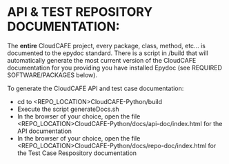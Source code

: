 API & TEST REPOSITORY DOCUMENTATION:
================

The **entire** CloudCAFE project, every package, class, method, etc... is documented to the epydoc standard. There is a script in /build that will automatically
generate the most current version of the CloudCAFE documentation for you providing you have installed Epydoc (see REQUIRED SOFTWARE/PACKAGES below).

To generate the CloudCAFE API and test case documentation:
* cd to <REPO_LOCATION>CloudCAFE-Python/build
* Execute the script generateDocs.sh
* In the browser of your choice, open the file <REPO_LOCATION>CloudCAFE-Python/docs/api-doc/index.html for the API documentation
* In the browser of your choice, open the file <REPO_LOCATION>CloudCAFE-Python/docs/repo-doc/index.html for the Test Case Respository documentation
